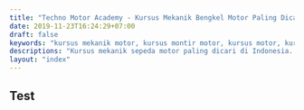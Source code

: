 ```yaml
---
title: "Techno Motor Academy - Kursus Mekanik Bengkel Motor Paling Dicari"
date: 2019-11-23T16:24:29+07:00
draft: false
keywords: "kursus mekanik motor, kursus montir motor, kursus motor, kursus sepeda motor, kursus bengkel motor"
descriptions: "Kursus mekanik sepeda motor paling dicari di Indonesia. Mari gabung menjadi montir sepeda motor handal bersama Techno Motor Academy"
layout: "index"
---
```


## Test